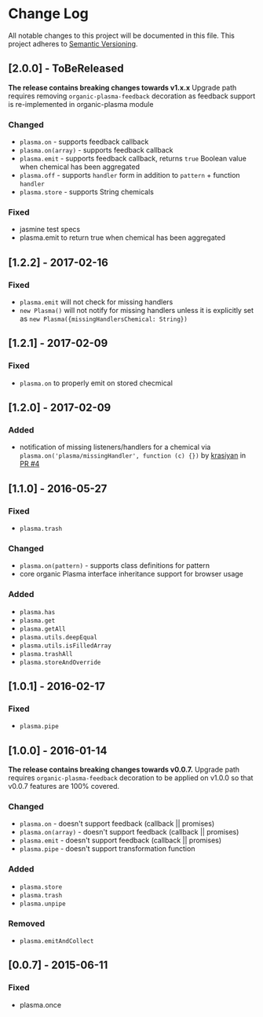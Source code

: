 # Change Log
All notable changes to this project will be documented in this file.
This project adheres to [Semantic Versioning](http://semver.org/).

## [2.0.0] - ToBeReleased

**The release contains breaking changes towards v1.x.x**
Upgrade path requires removing `organic-plasma-feedback` decoration as feedback support is re-implemented in organic-plasma module

### Changed
- `plasma.on` - supports feedback callback
- `plasma.on(array)` - supports feedback callback
- `plasma.emit` - supports feedback callback, returns `true` Boolean value when chemical has been aggregated
- `plasma.off` - supports `handler` form in addition to `pattern` + function `handler`
- `plasma.store` - supports String chemicals

### Fixed

- jasmine test specs
- plasma.emit to return true when chemical has been aggregated

## [1.2.2] - 2017-02-16

### Fixed
- `plasma.emit` will not check for missing handlers
- `new Plasma()` will not notify for missing handlers unless it is explicitly set as `new Plasma({missingHandlersChemical: String})`

## [1.2.1] - 2017-02-09

### Fixed

- `plasma.on` to properly emit on stored checmical

## [1.2.0] - 2017-02-09

### Added

- notification of missing listeners/handlers for a chemical via `plasma.on('plasma/missingHandler', function (c) {})` by [krasiyan](https://github.com/krasiyan) in [PR #4](https://github.com/outbounder/organic-plasma/pull/4)

## [1.1.0] - 2016-05-27

### Fixed

- `plasma.trash`

### Changed

- `plasma.on(pattern)` - supports class definitions for pattern
- core organic Plasma interface inheritance support for browser usage

### Added

- `plasma.has`
- `plasma.get`
- `plasma.getAll`
- `plasma.utils.deepEqual`
- `plasma.utils.isFilledArray`
- `plasma.trashAll`
- `plasma.storeAndOverride`

## [1.0.1] - 2016-02-17

### Fixed
- `plasma.pipe`


## [1.0.0] - 2016-01-14

**The release contains breaking changes towards v0.0.7.**
Upgrade path requires `organic-plasma-feedback` decoration to be applied on v1.0.0 so that v0.0.7 features are 100% covered.

### Changed
- `plasma.on` - doesn't support feedback (callback || promises)
- `plasma.on(array)` - doesn't support feedback (callback || promises)
- `plasma.emit` - doesn't support feedback (callback || promises)
- `plasma.pipe` - doesn't support transformation function

### Added
- `plasma.store`
- `plasma.trash`
- `plasma.unpipe`

### Removed
- `plasma.emitAndCollect`

## [0.0.7] - 2015-06-11
### Fixed
- plasma.once
